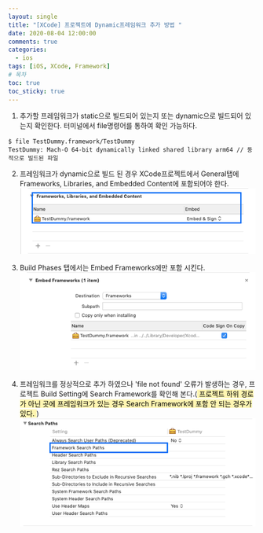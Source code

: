 ```yaml
---
layout: single
title: "[XCode] 프로젝트에 Dynamic프레임워크 추가 방법 "
date: 2020-08-04 12:00:00
comments: true
categories:
  - ios
tags: [iOS, XCode, Framework]
# 목차
toc: true
toc_sticky: true
---
```

1. 추가할 프레임워크가 static으로 빌드되어 있는지 또는 dynamic으로 빌드되어 있는지 확인한다. 터미널에서 file명령어를 통하여 확인 가능하다.  
```
$ file TestDummy.framework/TestDummy
TestDummy: Mach-O 64-bit dynamically linked shared library arm64 // 동적으로 빌드된 파일
```
  
2. 프레임워크가 dynamic으로 빌드 된 경우 XCode프로젝트에서 General탭에 Frameworks, Libraries, and Embedded Content에 포함되어야 한다.  
![Embedded](https://raw.githubusercontent.com/yepark/yepark.github.io/master/assets/images/screen_shot_20200805_2.png)
  
3. Build Phases 탭에서는 Embed Frameworks에만 포함 시킨다.
![Embedded](https://raw.githubusercontent.com/yepark/yepark.github.io/master/assets/images/screen_shot_20200805_4.png)
  
4. 프레임워크를 정상적으로 추가 하였으나 'file not found' 오류가 발생하는 경우, 프로젝트 Build Setting에 Search Framework를 확인해 본다.(<mark  style='background-color: #fff5b1'> 프로젝트 하위 경로가 아닌 곳에 프레임워크가 있는 경우 Search Framework에 포함 안 되는 경우가 있다. </mark>)  
![Embedded](https://raw.githubusercontent.com/yepark/yepark.github.io/master/assets/images/screen_shot_20200805_1.png)
